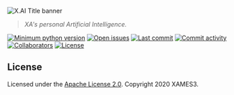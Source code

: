 ![X.AI Title banner](https://github.com/xames3/xai/blob/assets/media/xai_300_01.png?raw=True "X.AI Title banner")

> *XA's personal Artificial Intelligence.*

[![Minimum python version](https://img.shields.io/static/v1?label=python&message=3.6%2B&color=blue&logoColor=yellow&style=flat-square&logo=python "Minimum python version")](https://www.python.org/downloads/) [![Open issues](https://img.shields.io/github/issues/xames3/xai?&style=flat-square&logo=github "Open issues")](https://github.com/xames3/xai/issues) [![Last commit](https://img.shields.io/github/last-commit/xames3/xai?&style=flat-square&logo=github "Last commit")](https://github.com/xames3/xai/commits/master) [![Commit activity](https://img.shields.io/github/commit-activity/m/xames3/xai?&style=flat-square&logo=github "Commit activity")](https://github.com/xames3/xai/commits/master) [![Collaborators](https://img.shields.io/github/contributors/xames3/xai?&logoColor=white&style=flat-square&logo=myspace "Contributors")](https://github.com/xames3/xai/settings/access?query=filter%3Acollaborators) [![License](https://img.shields.io/github/license/xames3/xai?&style=flat-square&logo=apache "License")](https://github.com/xames3/xai/blob/master/LICENSE)

## License

Licensed under the [Apache License 2.0](https://github.com/xames3/xai/blob/master/LICENSE). Copyright 2020 XAMES3.
